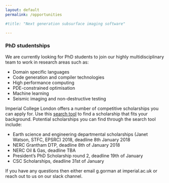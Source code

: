 ```yaml
---
layout: default
permalink: /opportunities

#title: "Next generation subsurface imaging software"

---
```


### PhD studentships
We are currently looking for PhD students to join our highly multidisciplinary team to work in research areas such as:

* Domain specific languages
* Code generation and compiler technologies
* High performance computing
* PDE-constrained optimisation
* Machine learning
* Seismic imaging and non-destructive testing

Imperial College London offers a number of competitive scholarships you can apply for. Use this [search tool](http://www.imperial.ac.uk/study/pg/fees-and-funding/scholarships/scholarships-search-tool/) to find a scholarship that fits your background. Potential scholarships you can find through the search tool include:
* Earth science and engineering departmental scholarships (Janet Watson, STFC, EPSRC) 2018, deadline 8th January 2018
* NERC Grantham DTP, deadline 8th of January 2018
* NERC Oil & Gas, deadline TBA
* President’s PhD Scholarship round 2, deadline 19th of January
* CSC Scholarships, deadline 31st of January

If you have any questions then either email g.gorman at imperial.ac.uk or reach out to us on our slack channel.
